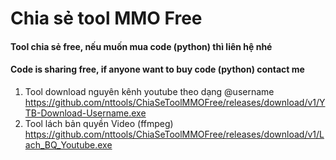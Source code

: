 # Chia sẻ tool MMO Free
#### Tool chia sẻ free, nếu muốn mua code (python) thì liên hệ nhé
#### Code is sharing free, if anyone want to buy code (python) contact me
1. Tool download nguyên kênh youtube theo dạng @username   
   https://github.com/nttools/ChiaSeToolMMOFree/releases/download/v1/YTB-Download-Username.exe
3. Tool lách bản quyền Video (ffmpeg)
   https://github.com/nttools/ChiaSeToolMMOFree/releases/download/v1/Lach_BQ_Youtube.exe
   
   
   
